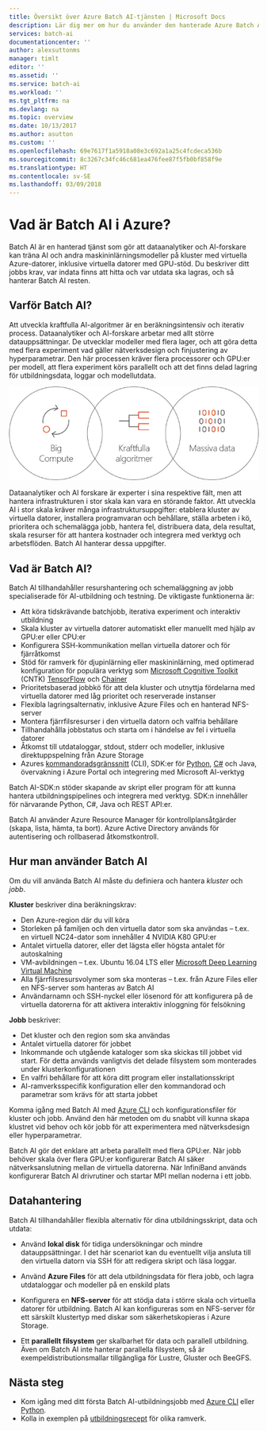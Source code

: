 ```yaml
---
title: Översikt över Azure Batch AI-tjänsten | Microsoft Docs
description: Lär dig mer om hur du använder den hanterade Azure Batch AI-tjänsten för att träna artificiell intelligens (AI) och andra maskininlärningsmodeller på kluster med GPU:er och CPU:er.
services: batch-ai
documentationcenter: ''
author: alexsuttonms
manager: timlt
editor: ''
ms.assetid: ''
ms.service: batch-ai
ms.workload: ''
ms.tgt_pltfrm: na
ms.devlang: na
ms.topic: overview
ms.date: 10/13/2017
ms.author: asutton
ms.custom: ''
ms.openlocfilehash: 69e7617f1a5918a08e3c692a1a25c4fcdeca536b
ms.sourcegitcommit: 8c3267c34fc46c681ea476fee87f5fb0bf858f9e
ms.translationtype: HT
ms.contentlocale: sv-SE
ms.lasthandoff: 03/09/2018
---
```

# <a name="what-is-batch-ai-in-azure"></a>Vad är Batch AI i Azure?
Batch AI är en hanterad tjänst som gör att dataanalytiker och AI-forskare kan träna AI och andra maskininlärningsmodeller på kluster med virtuella Azure-datorer, inklusive virtuella datorer med GPU-stöd. Du beskriver ditt jobbs krav, var indata finns att hitta och var utdata ska lagras, och så hanterar Batch AI resten.  
 
## <a name="why-batch-ai"></a>Varför Batch AI? 
Att utveckla kraftfulla AI-algoritmer är en beräkningsintensiv och iterativ process. Dataanalytiker och AI-forskare arbetar med allt större datauppsättningar. De utvecklar modeller med flera lager, och att göra detta med flera experiment vad gäller nätverksdesign och finjustering av hyperparametrar. Den här processen kräver flera processorer och GPU:er per modell, att flera experiment körs parallellt och att det finns delad lagring för utbildningsdata, loggar och modellutdata.   
 
![Batch AI-processen](media/overview/batchai-context.png)

Dataanalytiker och AI forskare är experter i sina respektive fält, men att hantera infrastrukturen i stor skala kan vara en störande faktor. Att utveckla AI i stor skala kräver många infrastruktursuppgifter: etablera kluster av virtuella datorer, installera programvaran och behållare, ställa arbeten i kö, prioritera och schemalägga jobb, hantera fel, distribuera data, dela resultat, skala resurser för att hantera kostnader och integrera med verktyg och arbetsflöden. Batch AI hanterar dessa uppgifter. 
 
## <a name="what-is-batch-ai"></a>Vad är Batch AI? 

Batch AI tillhandahåller resurshantering och schemaläggning av jobb specialiserade för AI-utbildning och testning. De viktigaste funktionerna är: 

* Att köra tidskrävande batchjobb, iterativa experiment och interaktiv utbildning 
* Skala kluster av virtuella datorer automatiskt eller manuellt med hjälp av GPU:er eller CPU:er 
* Konfigurera SSH-kommunikation mellan virtuella datorer och för fjärråtkomst 
* Stöd för ramverk för djupinlärning eller maskininlärning, med optimerad konfiguration för populära verktyg som [Microsoft Cognitive Toolkit](https://github.com/Microsoft/CNTK) (CNTK) [TensorFlow](https://www.tensorflow.org/) och [Chainer](https://chainer.org/) 
* Prioritetsbaserad jobbkö för att dela kluster och utnyttja fördelarna med virtuella datorer med låg prioritet och reserverade instanser  
* Flexibla lagringsalternativ, inklusive Azure Files och en hanterad NFS-server 
* Montera fjärrfilsresurser i den virtuella datorn och valfria behållare 
* Tillhandahålla jobbstatus och starta om i händelse av fel i virtuella datorer 
* Åtkomst till utdataloggar, stdout, stderr och modeller, inklusive direktuppspelning från Azure Storage 
* Azures [kommandoradsgränssnitt](/cli/azure) (CLI), SDK:er för [Python](https://github.com/Azure/azure-sdk-for-python), [C#](https://www.nuget.org/packages/Microsoft.Azure.Management.BatchAI/1.0.0-preview) och Java, övervakning i Azure Portal och integrering med Microsoft AI-verktyg 

Batch AI-SDK:n stöder skapande av skript eller program för att kunna hantera utbildningspipelines och integrera med verktyg. SDK:n innehåller för närvarande Python, C#, Java och REST API:er.  
 

Batch AI använder Azure Resource Manager för kontrollplansåtgärder (skapa, lista, hämta, ta bort). Azure Active Directory används för autentisering och rollbaserad åtkomstkontroll.  
 
## <a name="how-to-use-batch-ai"></a>Hur man använder Batch AI 

Om du vill använda Batch AI måste du definiera och hantera *kluster* och *jobb*. 

 
**Kluster** beskriver dina beräkningskrav: 
* Den Azure-region där du vill köra 
* Storleken på familjen och den virtuella dator som ska användas – t.ex. en virtuell NC24-dator som innehåller 4 NVIDIA K80 GPU:er 
* Antalet virtuella datorer, eller det lägsta eller högsta antalet för autoskalning 
* VM-avbildningen – t.ex. Ubuntu 16.04 LTS eller [Microsoft Deep Learning Virtual Machine](https://azuremarketplace.microsoft.com/marketplace/apps/microsoft-ads.dsvm-deep-learning)
* Alla fjärrfilsresursvolymer som ska monteras – t.ex. från Azure Files eller en NFS-server som hanteras av Batch AI 
* Användarnamn och SSH-nyckel eller lösenord för att konfigurera på de virtuella datorerna för att aktivera interaktiv inloggning för felsökning  
 

**Jobb** beskriver: 
* Det kluster och den region som ska användas 
* Antalet virtuella datorer för jobbet 
* Inkommande och utgående kataloger som ska skickas till jobbet vid start. För detta används vanligtvis det delade filsystem som monterades under klusterkonfigurationen 
* En valfri behållare för att köra ditt program eller installationsskript 
* AI-ramverksspecifik konfiguration eller den kommandorad och parametrar som krävs för att starta jobbet 
 

Komma igång med Batch AI med [Azure CLI](/cli/azure) och konfigurationsfiler för kluster och jobb. Använd den här metoden om du snabbt vill kunna skapa klustret vid behov och kör jobb för att experimentera med nätverksdesign eller hyperparametrar.  
 

Batch AI gör det enklare att arbeta parallellt med flera GPU:er. När jobb behöver skala över flera GPU:er konfigurerar Batch AI säker nätverksanslutning mellan de virtuella datorerna. När InfiniBand används konfigurerar Batch AI drivrutiner och startar MPI mellan noderna i ett jobb.  

## <a name="data-management"></a>Datahantering
Batch AI tillhandahåller flexibla alternativ för dina utbildningsskript, data och utdata:
  
* Använd **lokal disk** för tidiga undersökningar och mindre datauppsättningar. I det här scenariot kan du eventuellt vilja ansluta till den virtuella datorn via SSH för att redigera skript och läsa loggar. 

* Använd **Azure Files** för att dela utbildningsdata för flera jobb, och lagra utdataloggar och modeller på en enskild plats 

* Konfigurera en **NFS-server** för att stödja data i större skala och virtuella datorer för utbildning. Batch AI kan konfigureras som en NFS-server för ett särskilt klustertyp med diskar som säkerhetskopieras i Azure Storage. 
 
* Ett **parallellt filsystem** ger skalbarhet för data och parallell utbildning. Även om Batch AI inte hanterar parallella filsystem, så är exempeldistributionsmallar tillgängliga för Lustre, Gluster och BeeGFS.  

## <a name="next-steps"></a>Nästa steg

* Kom igång med ditt första Batch AI-utbildningsjobb med [Azure CLI](quickstart-cli.md) eller [Python](quickstart-python.md).
* Kolla in exemplen på [utbildningsrecept](https://github.com/Azure/BatchAI) för olika ramverk.

